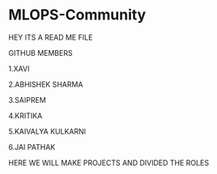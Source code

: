 # MLOPS-Community
HEY ITS A READ ME FILE 

GITHUB MEMBERS

1.XAVI

2.ABHISHEK SHARMA

3.SAIPREM

4.KRITIKA

5.KAIVALYA KULKARNI

6.JAI PATHAK

HERE WE WILL MAKE PROJECTS AND DIVIDED THE ROLES 
